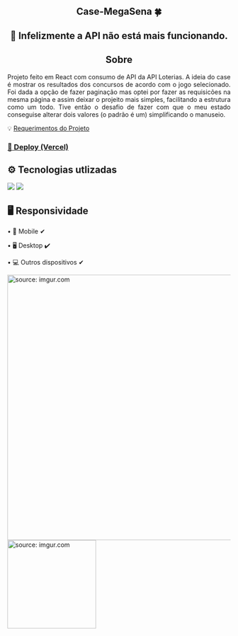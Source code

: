 <h2 align="center">Case-MegaSena 🍀</h2>
<h2 align="center">🚩 Infelizmente a API não está mais funcionando.</h2>

<h2 align="center">Sobre</h2>
<p align="justify">
Projeto feito em React com consumo de API da API Loterias.
A ideia do case é mostrar os resultados dos concursos de acordo com o jogo selecionado. Foi dada a opção de fazer paginação mas optei por fazer as requisicões na mesma página e assim deixar o projeito mais simples, facilitando a estrutura como um todo. Tive então o desafio de fazer com que o meu estado conseguise alterar dois valores (o padrão é um) simplificando o manuseio. 
</p>

💡 <a href="https://github.com/brainnco-exs/readme-frontend">Requerimentos do Projeto</a>

<h3><a href="https://case-mega-sena-dhoi.vercel.app/" target="blank">🔗 Deploy (Vercel)</a></h3>

<h2>⚙ Tecnologias utlizadas</h2>
<img src="https://img.shields.io/badge/React-20232A?style=for-the-badge&logo=react&logoColor=61DAFB"/>
<img src="https://img.shields.io/badge/styled--components-DB7093?style=for-the-badge&logo=styled-components&logoColor=white"/>


<h2>🖥 Responsividade</h2>
<p>• 📱 Mobile ✔</p>
<p>• 🖥 Desktop ✔</p>
<p>• 💻 Outros dispositivos ✔</p>

<a href="https://imgur.com/MxRdtuR"><img width="600px" src="https://i.imgur.com/MxRdtuR.png" title="source: imgur.com" /></a>
<a href="https://imgur.com/WqWHb1d"><img width="200px" src="https://i.imgur.com/WqWHb1d.png" title="source: imgur.com" /></a>
